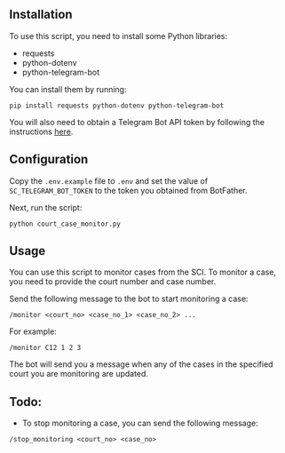 ## Installation

To use this script, you need to install some Python libraries:

- requests
- python-dotenv
- python-telegram-bot

You can install them by running:

```
pip install requests python-dotenv python-telegram-bot
```

You will also need to obtain a Telegram Bot API token by following the instructions [here](https://core.telegram.org/bots/tutorial#obtain-your-bot-token).

## Configuration

Copy the `.env.example` file to `.env` and set the value of `SC_TELEGRAM_BOT_TOKEN` to the token you obtained from BotFather.

Next, run the script:

```
python court_case_monitor.py
```

## Usage

You can use this script to monitor cases from the SCI. To monitor a case, you need to provide the court number and case number.

Send the following message to the bot to start monitoring a case:

```
/monitor <court_no> <case_no_1> <case_no_2> ...
```

For example:

```
/monitor C12 1 2 3
```

The bot will send you a message when any of the cases in the specified court you are monitoring are updated.

## Todo:

- To stop monitoring a case, you can send the following message:

```
/stop_monitoring <court_no> <case_no>
```

